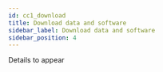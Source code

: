 ```yaml
---
id: cc1_download
title: Download data and software
sidebar_label: Download data and software
sidebar_position: 4
---
```


Details to appear
